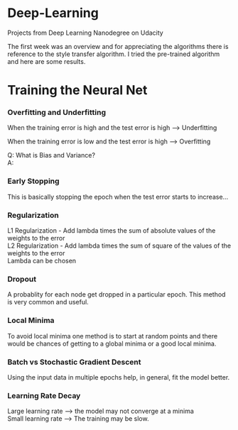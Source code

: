 # Deep-Learning
Projects from Deep Learning Nanodegree on Udacity

The first week was an overview and for appreciating the algorithms there is reference to the style transfer algorithm. I tried the pre-trained algorithm and here are some results.

# Training the Neural Net

### Overfitting and Underfitting
When the training error is high and the test error is high --> Underfitting

When the training error is low and the test error is high --> Overfitting

Q: What is Bias and Variance?  
A: 

### Early Stopping  
This is basically stopping the epoch when the test error starts to increase...

### Regularization   
L1 Regularization - Add lambda times the sum of absolute values of the weights to the error  
L2 Regularization - Add lambda times the sum of square of the values of the weights to the error   
Lambda can be chosen

### Dropout
A probablity for each node get dropped in a particular epoch. This method is very common and useful.

### Local Minima
To avoid local minima one method is to start at random points and there would be chances of getting to a global minima or a good local minima.

### Batch vs Stochastic Gradient Descent
Using the input data in multiple epochs help, in general, fit the model better.

### Learning Rate Decay
Large learning rate --> the model may not converge at a minima   
Small learning rate --> The training may be slow.


